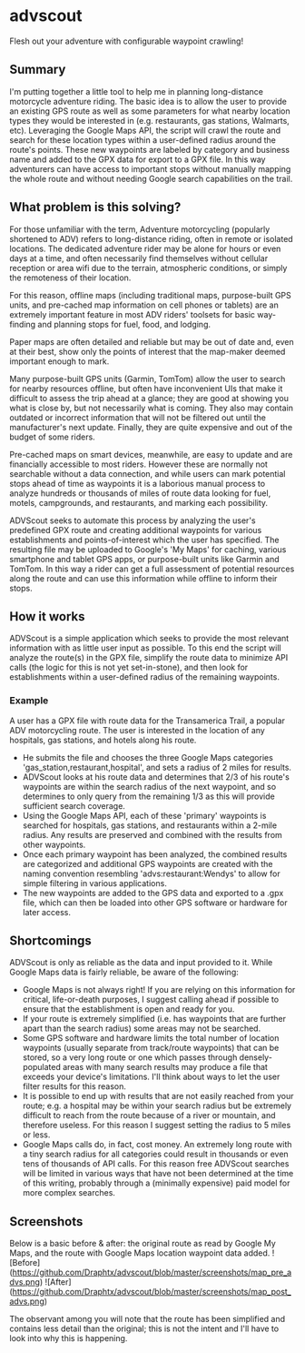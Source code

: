 # advscout
Flesh out your adventure with configurable waypoint crawling!

## Summary
I'm putting together a little tool to help me in planning long-distance motorcycle adventure riding. The basic idea is
to allow the user to provide an existing GPS route as well as some parameters for what nearby location types they would
be interested in (e.g. restaurants, gas stations, Walmarts, etc). Leveraging the Google Maps API, the
script will crawl the route and search for these location types within a user-defined radius around the route's points. 
These new waypoints are labeled by category and business name and added to the GPX data for export to a GPX file. In 
this way adventurers can have access to important stops without manually mapping the whole route and without needing 
Google search capabilities on the trail.

## What problem is this solving?
For those unfamiliar with the term, Adventure motorcycling (popularly shortened to ADV) refers to long-distance riding, 
often in remote or isolated locations. The dedicated adventure rider may be alone for hours or even days at a time, and 
often necessarily find themselves without cellular reception or area wifi due to the terrain, atmospheric conditions, or 
simply the remoteness of their location.

For this reason, offline maps (including traditional maps, purpose-built GPS units, and pre-cached map information on 
cell phones or tablets) are an extremely important feature in most ADV riders' toolsets for basic way-finding and 
planning stops for fuel, food, and lodging.

Paper maps are often detailed and reliable but may be out of date and, even at their best, show only the points of 
interest that the map-maker deemed important enough to mark.

Many purpose-built GPS units (Garmin, TomTom) allow the user to search for nearby resources offline, but often have 
inconvenient UIs that make it difficult to assess the trip ahead at a glance; they are good at showing you what is 
close by, but not necessarily what is coming. They also may contain outdated or incorrect information that will not be 
filtered out until the manufacturer's next update. Finally, they are quite expensive and out of the budget of some riders.

Pre-cached maps on smart devices, meanwhile, are easy to update and are financially accessible to most riders. However 
these are normally not searchable without a data connection, and while users can mark potential stops ahead of time as 
waypoints it is a laborious manual process to analyze hundreds or thousands of miles of route data looking for fuel, 
motels, campgrounds, and restaurants, and marking each possibility.

ADVScout seeks to automate this process by analyzing the user's predefined GPX route and creating additional waypoints 
for various establishments and points-of-interest which the user has specified. The resulting file may be uploaded to 
Google's 'My Maps' for caching, various smartphone and tablet GPS apps, or purpose-built units like Garmin and TomTom. In this way 
a rider can get a full assessment of potential resources along the route and can use this information while offline to 
inform their stops.
 
## How it works
ADVScout is a simple application which seeks to provide the most relevant information with as little user input as 
possible. To this end the script will analyze the route(s) in the GPX file, simplify the route data to minimize API 
calls (the logic for this is not yet set-in-stone), and then look for establishments within a user-defined radius of the 
remaining waypoints.
### Example
A user has a GPX file with route data for the Transamerica Trail, a popular ADV motorcycling route. The user is 
interested in the location of any hospitals, gas stations, and hotels along his route. 
* He submits the file and chooses the three Google Maps categories 'gas_station,restaurant,hospital', and sets a radius 
of 2 miles for results.
* ADVScout looks at his route data and determines that 2/3 of his route's waypoints are within the search radius of the 
next waypoint, and so determines to only query from the remaining 1/3 as this will provide sufficient search coverage.
* Using the Google Maps API, each of these 'primary' waypoints is searched for hospitals, gas stations, and restaurants 
within a 2-mile radius. Any results are preserved and combined with the results from other waypoints.
* Once each primary waypoint has been analyzed, the combined results are categorized and additional GPS waypoints are 
created with the naming convention resembling 'advs:restaurant:Wendys' to allow for simple filtering in various 
applications.
* The new waypoints are added to the GPS data and exported to a .gpx file, which can then be loaded into other GPS 
software or hardware for later access.

## Shortcomings
ADVScout is only as reliable as the data and input provided to it. While Google Maps data is fairly reliable, be aware 
of the following:
* Google Maps is not always right! If you are relying on this information for critical, life-or-death purposes, I 
suggest calling ahead if possible to ensure that the establishment is open and ready for you.
* If your route is extremely simplified (i.e. has waypoints that are further apart than the search radius) some areas 
may not be searched.
* Some GPS software and hardware limits the total number of location waypoints (usually separate from track/route 
waypoints) that can be stored, so a very long route or one which passes through densely-populated areas with many search 
results may produce a file that exceeds your device's limitations. I'll think about ways to let the user filter results for this 
reason.
* It is possible to end up with results that are not easily reached from your route; e.g. a hospital may be within your 
search radius but be extremely difficult to reach from the route because of a river or mountain, and therefore useless. 
For this reason I suggest setting the radius to 5 miles or less.
* Google Maps calls do, in fact, cost money. An extremely long route with a tiny search radius for all categories could 
result in thousands or even tens of thousands of API calls. For this reason free ADVScout searches will be limited in 
various ways that have not been determined at the time of this writing, probably through a (minimally expensive) 
paid model for more complex searches.

## Screenshots
Below is a basic before & after: the original route as read by Google My Maps, and the route with Google Maps location 
waypoint data added.
![Before]
(https://github.com/Draphtx/advscout/blob/master/screenshots/map_pre_advs.png)
![After]
(https://github.com/Draphtx/advscout/blob/master/screenshots/map_post_advs.png)

The observant among you will note that the route has been simplified and contains less detail than the original; this 
is not the intent and I'll have to look into why this is happening.